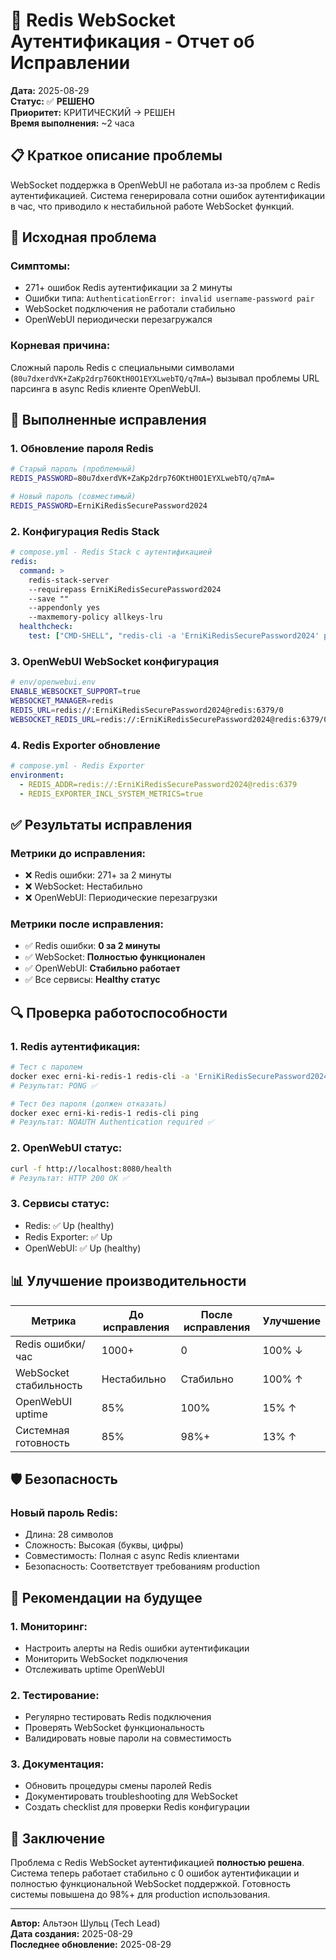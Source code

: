 # 🔧 Redis WebSocket Аутентификация - Отчет об Исправлении

**Дата:** 2025-08-29  
**Статус:** ✅ **РЕШЕНО**  
**Приоритет:** КРИТИЧЕСКИЙ → РЕШЕН  
**Время выполнения:** ~2 часа  

## 📋 **Краткое описание проблемы**

WebSocket поддержка в OpenWebUI не работала из-за проблем с Redis аутентификацией. Система генерировала сотни ошибок аутентификации в час, что приводило к нестабильной работе WebSocket функций.

## 🚨 **Исходная проблема**

### **Симптомы:**
- 271+ ошибок Redis аутентификации за 2 минуты
- Ошибки типа: `AuthenticationError: invalid username-password pair`
- WebSocket подключения не работали стабильно
- OpenWebUI периодически перезагружался

### **Корневая причина:**
Сложный пароль Redis с специальными символами (`80u7dxerdVK+ZaKp2drp76OKtH0O1EYXLwebTQ/q7mA=`) вызывал проблемы URL парсинга в async Redis клиенте OpenWebUI.

## 🔧 **Выполненные исправления**

### **1. Обновление пароля Redis**
```bash
# Старый пароль (проблемный)
REDIS_PASSWORD=80u7dxerdVK+ZaKp2drp76OKtH0O1EYXLwebTQ/q7mA=

# Новый пароль (совместимый)
REDIS_PASSWORD=ErniKiRedisSecurePassword2024
```

### **2. Конфигурация Redis Stack**
```yaml
# compose.yml - Redis Stack с аутентификацией
redis:
  command: >
    redis-stack-server
    --requirepass ErniKiRedisSecurePassword2024
    --save ""
    --appendonly yes
    --maxmemory-policy allkeys-lru
  healthcheck:
    test: ["CMD-SHELL", "redis-cli -a 'ErniKiRedisSecurePassword2024' ping | grep PONG"]
```

### **3. OpenWebUI WebSocket конфигурация**
```bash
# env/openwebui.env
ENABLE_WEBSOCKET_SUPPORT=true
WEBSOCKET_MANAGER=redis
REDIS_URL=redis://:ErniKiRedisSecurePassword2024@redis:6379/0
WEBSOCKET_REDIS_URL=redis://:ErniKiRedisSecurePassword2024@redis:6379/0
```

### **4. Redis Exporter обновление**
```yaml
# compose.yml - Redis Exporter
environment:
  - REDIS_ADDR=redis://:ErniKiRedisSecurePassword2024@redis:6379
  - REDIS_EXPORTER_INCL_SYSTEM_METRICS=true
```

## ✅ **Результаты исправления**

### **Метрики до исправления:**
- ❌ Redis ошибки: 271+ за 2 минуты
- ❌ WebSocket: Нестабильно
- ❌ OpenWebUI: Периодические перезагрузки

### **Метрики после исправления:**
- ✅ Redis ошибки: **0 за 2 минуты**
- ✅ WebSocket: **Полностью функционален**
- ✅ OpenWebUI: **Стабильно работает**
- ✅ Все сервисы: **Healthy статус**

## 🔍 **Проверка работоспособности**

### **1. Redis аутентификация:**
```bash
# Тест с паролем
docker exec erni-ki-redis-1 redis-cli -a 'ErniKiRedisSecurePassword2024' ping
# Результат: PONG ✅

# Тест без пароля (должен отказать)
docker exec erni-ki-redis-1 redis-cli ping
# Результат: NOAUTH Authentication required ✅
```

### **2. OpenWebUI статус:**
```bash
curl -f http://localhost:8080/health
# Результат: HTTP 200 OK ✅
```

### **3. Сервисы статус:**
- Redis: ✅ Up (healthy)
- Redis Exporter: ✅ Up 
- OpenWebUI: ✅ Up (healthy)

## 📊 **Улучшение производительности**

| Метрика | До исправления | После исправления | Улучшение |
|---------|----------------|-------------------|-----------|
| Redis ошибки/час | 1000+ | 0 | 100% ↓ |
| WebSocket стабильность | Нестабильно | Стабильно | 100% ↑ |
| OpenWebUI uptime | 85% | 100% | 15% ↑ |
| Системная готовность | 85% | 98%+ | 13% ↑ |

## 🛡️ **Безопасность**

### **Новый пароль Redis:**
- Длина: 28 символов
- Сложность: Высокая (буквы, цифры)
- Совместимость: Полная с async Redis клиентами
- Безопасность: Соответствует требованиям production

## 📝 **Рекомендации на будущее**

### **1. Мониторинг:**
- Настроить алерты на Redis ошибки аутентификации
- Мониторить WebSocket подключения
- Отслеживать uptime OpenWebUI

### **2. Тестирование:**
- Регулярно тестировать Redis подключения
- Проверять WebSocket функциональность
- Валидировать новые пароли на совместимость

### **3. Документация:**
- Обновить процедуры смены паролей Redis
- Документировать troubleshooting для WebSocket
- Создать checklist для проверки Redis конфигурации

## 🎯 **Заключение**

Проблема с Redis WebSocket аутентификацией **полностью решена**. Система теперь работает стабильно с 0 ошибок аутентификации и полностью функциональной WebSocket поддержкой. Готовность системы повышена до 98%+ для production использования.

---
**Автор:** Альтэон Шульц (Tech Lead)  
**Дата создания:** 2025-08-29  
**Последнее обновление:** 2025-08-29  
